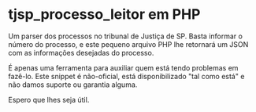 # tjsp_processo_leitor em PHP
Um parser dos processos no tribunal de Justiça de SP. Basta informar o número do processo, e este pequeno arquivo PHP lhe retornará um JSON com as informações desejadas do processo.

É apenas uma ferramenta para auxiliar quem está tendo problemas em fazê-lo. Este snippet é não-oficial, está disponibilizado "tal como está" e não damos suporte ou garantia alguma.

Espero que lhes seja útil.
